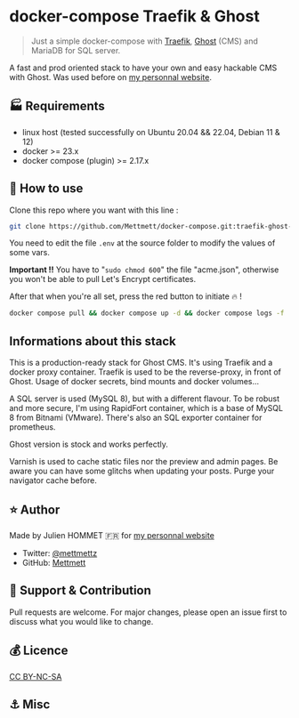
# docker-compose Traefik & Ghost

> Just a simple docker-compose with [Traefik](https://traefik.io/), [Ghost](https://ghost.org/) (CMS) and MariaDB for SQL server.

A fast and prod oriented stack to have your own and easy hackable CMS with Ghost. Was used before on [my personnal website](https://j.hommet.net).

## :factory: Requirements

* linux host (tested successfully on Ubuntu 20.04 && 22.04, Debian 11 & 12)
* docker >= 23.x
* docker compose (plugin) >= 2.17.x

## :rocket: How to use

Clone this repo where you want with this line :

```bash
git clone https://github.com/Mettmett/docker-compose.git:traefik-ghost-sql/
```

You need to edit the file `.env` at the source folder to modify the values of some vars.

**Important !!** You have to "`sudo chmod 600`" the file "acme.json", otherwise you won't be able to pull Let's Encrypt certificates.

After that when you're all set, press the red button to initiate :fire: !

```bash
docker compose pull && docker compose up -d && docker compose logs -f
```

## Informations about this stack

This is a production-ready stack for Ghost CMS. It's using Traefik and a docker proxy container. Traefik is used to be the reverse-proxy, in front of Ghost. Usage of docker secrets, bind mounts and docker volumes...

A SQL server is used (MySQL 8), but with a different flavour. To be robust and more secure, I'm using RapidFort container, which is a base of MySQL 8 from Bitnami (VMware). There's also an SQL exporter container for prometheus.

Ghost version is stock and works perfectly.

Varnish is used to cache static files nor the preview and admin pages. Be aware you can have some glitchs when updating your posts. Purge your navigator cache before.

## :star: Author

Made by Julien HOMMET :fr: for [my personnal website](https://j.hommet.net)

* Twitter: [@mettmettz](https://twitter.com/mettmettz)
* GitHub: [Mettmett](https://github.com/Mettmett)

## :wrench: Support & Contribution

Pull requests are welcome. For major changes, please open an issue first to discuss what you would like to change.

## :moneybag: Licence

[CC BY-NC-SA](https://creativecommons.org/licenses/by-nc-sa/4.0)

## :anchor: Misc
